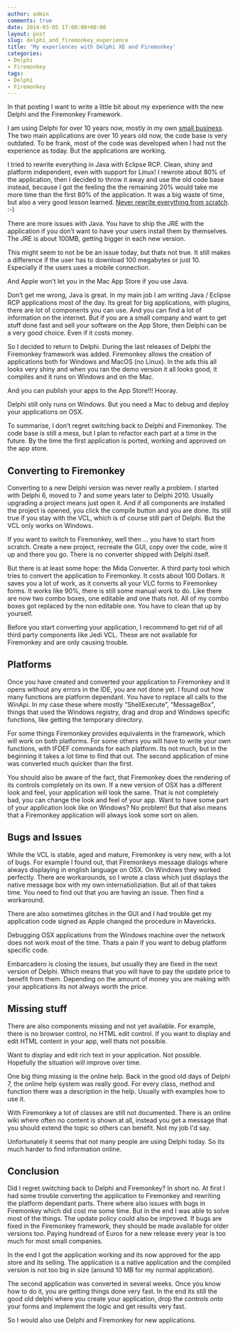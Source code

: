 ```yaml
---
author: admin
comments: true
date: 2014-03-05 17:00:00+00:00
layout: post
slug: delphi_and_firemonkey_experience
title: 'My experiences with Delphi XE and Firemonkey'
categories:
- Delphi
- Firemonkey
tags:
- Delphi
- Firemonkey
---
```


In that posting I want to write a little bit about my experience with the new Delphi and the Firemonkey Framework.

I am using Delphi for over 10 years now, mostly in my own [small business](http://www.da-software.de). The two main applications are over 10 years old now, the code base is very outdated. To be frank, most of the code was developed when I had not the experience as today. But the applications are working.

I tried to rewrite everything in Java with Eclipse RCP. Clean, shiny and platform independent, even with support for Linux!
I rewrote about 80% of the application, then I decided to throw it away and use the old code base instead, because I got the feeling the the remaining 20% would take me more time than the first 80% of the application. It was a big waste of time, but also a very good lesson learned. [Never rewrite everything from scratch](http://joelonsoftware.com/articles/fog0000000069.html). :-)


There are more issues with Java. You have to ship the JRE with the application if you don’t want to have your users install them by themselves. The JRE is about 100MB, getting bigger in each new version.

This might seem to not be be an issue today, but thats not true. It still makes a difference if the user has to download 100 megabytes or just 10. Especially if the users uses a mobile connection.

And Apple won’t let you in the Mac App Store if you use Java. 

Don’t get me wrong, Java is great. In my main job I am writing Java / Eclipse RCP applications most of the day. Its great for big applications, with plugins, there are lot of components you can use. And you can find a lot of information on the internet. But if you are a small company and want to get stuff done fast and sell your software on the App Store, then Delphi can be a very good choice. Even if it costs money.

So I decided to return to Delphi. During the last releases of Delphi the Firemonkey framework was added. Firemonkey allows the creation of applications both for Windows and MacOS (no Linux). In the ads this all looks very shiny and when you ran the demo version it all looks good, it compiles and it runs on Windows and on the Mac.

And you can publish your apps to the App Store!!! Hooray.

Delphi still only runs on Windows. But you need a Mac to debug and deploy your applications on OSX. 

To summarise, I don’t regret switching back to Delphi and Firemonkey. The code base is still a mess, but I plan to refactor each part at a time in the future. By the time the first application is ported, working and approved on the app store.

## Converting to Firemonkey

Converting to a new Delphi version was never really a problem. I started with Delphi 6, moved to 7 and some years later to Delphi 2010. Usually upgrading a project means just open it. And if all components are installed the project is opened, you click the compile button and you are done. Its still true if you stay with the VCL, which is of course still part of Delphi. But the VCL only works on Windows.

If you want to switch to Firemonkey, well then … you have to start from scratch. Create a new project, recreate the GUI, copy over the code, wire it up and there you go. There is no converter shipped with Delphi itself. 

But there is at least some hope: the Mida Converter. A third party tool which tries to convert the application to Firemonkey. It costs about 100 Dollars. It saves you a lot of work, as it converts all your VLC forms to Firemonkey forms. It works like 90%, there is still some manual work to do. Like there are now two combo boxes, one editable and one thats not. All of my combo boxes got replaced by the non editable one. You have to clean that up by yourself.

Before you start converting your application, I recommend to get rid of all third party components like Jedi VCL. These are not available for Firemonkey and are only causing trouble.


## Platforms

Once you have created and converted your application to Firemonkey and it opens without any errors in the IDE, you are not done yet. I found out how many functions are platform dependant. You have to replace all calls to the WinApi. In my case these where mostly “ShellExecute”, “MessageBox", things that used the Windows registry, drag and drop and Windows specific functions, like getting the temporary directory.

For some things Firemonkey provides equivalents in the framework, which will work on both platforms. For some others you will have to write your own functions, with IFDEF commands for each platform. Its not much, but in the beginning it takes a lot time to find that out. The second application of mine was converted much quicker than the first. 

You should also be aware of the fact, that Firemonkey does the rendering of its controls completely on its own. If a new version of OSX has a different look and feel, your application will look the same. That is not completely bad, you can change the look and feel of your app. Want to have some part of your application look like on Windows? No problem! But that also means that a Firemonkey application will always look some sort on alien.


## Bugs and Issues

While the VCL is stable, aged and mature, Firemonkey is very new, with a lot of bugs. For example I found out, that Firemonkeys message dialogs where always displaying in english language on OSX. On Windows they worked perfectly. There are workarounds, so I wrote a class which just displays the native message box with my own internatioliziation. But all of that takes time. You need to find out that you are having an issue. Then find a workaround.

There are also sometimes glitches in the GUI and I had trouble get my application code signed as Apple changed the procedure in Mavericks.

Debugging OSX applications from the Windows machine over the network does not work most of the time. Thats a pain if you want to debug platform specific code.

Embarcadero is closing the issues, but usually they are fixed in the next version of Delphi. Which means that you will have to pay the update price to benefit from them. Depending on the amount of money you are making with your applications its not always worth the price.

## Missing stuff

There are also components missing and not yet available. For example, there is no browser control, no HTML edit control. If you want to display and edit HTML content in your app, well thats not possible. 

Want to display and edit rich text in your application. Not possible. Hopefully the situation will improve over time.

One big thing missing is the online help. Back in the good old days of Delphi 7, the online help system was really good. For every class, method and function there was a description in the help. Usually with examples how to use it.

With Firemonkey a lot of classes are still not documented. There is an online wiki where often no content is shown at all, instead you get a message that you should extend the topic so others can benefit. Not my job I'd say.

Unfortunately it seems that not many people are using Delphi today. So its much harder to find information online. 

## Conclusion

Did I regret switching back to Delphi and Firemonkey? In short no. At first I had some trouble converting the application to Firemonkey and rewriting the platform dependant parts. There where also issues with bugs in Firemonkey which did cost me some time. But in the end I was able to solve most of the things. The update policy could also be improved. If bugs are fixed in the Firemonkey framework, they should be made available for older versions too. Paying hundread of Euros for a new release every year is too much for most small companies. 

In the end I got the application working and its now approved for the app store and its selling. The application is a native application and the compiled version is not too big in size (around 10 MB for my normal application).

The second application was converted in several weeks. Once you know how to do it, you are getting things done very fast. In the end its still the good old delphi where you create your application, drop the controls onto your forms and implement the logic and get results very fast. 

So I would also use Delphi and Firemonkey for new applications.

